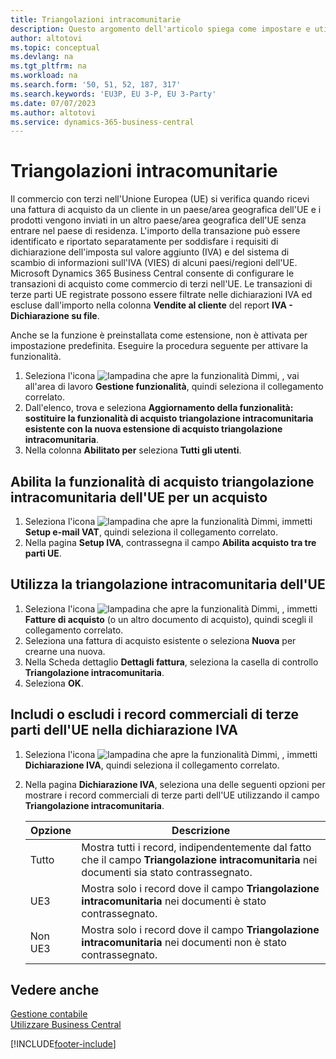 ```yaml
---
title: Triangolazioni intracomunitarie
description: Questo argomento dell'articolo spiega come impostare e utilizzare le triangolazioni intracomunitarie dell'Unione europea (UE).
author: altotovi
ms.topic: conceptual
ms.devlang: na
ms.tgt_pltfrm: na
ms.workload: na
ms.search.form: '50, 51, 52, 187, 317'
ms.search.keywords: 'EU3P, EU 3-P, EU 3-Party'
ms.date: 07/07/2023
ms.author: altotovi
ms.service: dynamics-365-business-central
---
```


# Triangolazioni intracomunitarie

Il commercio con terzi nell'Unione Europea (UE) si verifica quando ricevi una fattura di acquisto da un cliente in un paese/area geografica dell'UE e i prodotti vengono inviati in un altro paese/area geografica dell'UE senza entrare nel paese di residenza. L'importo della transazione può essere identificato e riportato separatamente per soddisfare i requisiti di dichiarazione dell'imposta sul valore aggiunto (IVA) e del sistema di scambio di informazioni sull'IVA (VIES) di alcuni paesi/regioni dell'UE. Microsoft Dynamics 365 Business Central consente di configurare le transazioni di acquisto come commercio di terzi nell'UE. Le transazioni di terze parti UE registrate possono essere filtrate nelle dichiarazioni IVA ed escluse dall'importo nella colonna **Vendite al cliente** del report **IVA - Dichiarazione su file**.

Anche se la funzione è preinstallata come estensione, non è attivata per impostazione predefinita. Eseguire la procedura seguente per attivare la funzionalità.

1. Seleziona l'icona ![lampadina che apre la funzionalità Dimmi](media/ui-search/search_small.png "Informazioni sull'operazione che si desidera eseguire"), , vai all'area di lavoro **Gestione funzionalità**, quindi seleziona il collegamento correlato.
2. Dall'elenco, trova e seleziona **Aggiornamento della funzionalità: sostituire la funzionalità di acquisto triangolazione intracomunitaria esistente con la nuova estensione di acquisto triangolazione intracomunitaria**.
3. Nella colonna **Abilitato per** seleziona **Tutti gli utenti**.

## Abilita la funzionalità di acquisto triangolazione intracomunitaria dell'UE per un acquisto

1. Seleziona l'icona ![lampadina che apre la funzionalità Dimmi](media/ui-search/search_small.png "Informazioni sull'operazione che si desidera eseguire"), immetti **Setup e-mail VAT**, quindi seleziona il collegamento correlato.
2. Nella pagina **Setup IVA**, contrassegna il campo **Abilita acquisto tra tre parti UE**.

## Utilizza la triangolazione intracomunitaria dell'UE

1. Seleziona l'icona ![lampadina che apre la funzionalità Dimmi](media/ui-search/search_small.png "Informazioni sull'operazione che si desidera eseguire"), , immetti **Fatture di acquisto** (o un altro documento di acquisto), quindi scegli il collegamento correlato.
2. Seleziona una fattura di acquisto esistente o seleziona **Nuova** per crearne una nuova.
3. Nella Scheda dettaglio **Dettagli fattura**, seleziona la casella di controllo **Triangolazione intracomunitaria**.
4. Seleziona **OK**.

## Includi o escludi i record commerciali di terze parti dell'UE nella dichiarazione IVA

1. Seleziona l'icona ![lampadina che apre la funzionalità Dimmi](media/ui-search/search_small.png "Informazioni sull'operazione che si desidera eseguire"), , immetti **Dichiarazione IVA**, quindi seleziona il collegamento correlato.
2. Nella pagina **Dichiarazione IVA**, seleziona una delle seguenti opzioni per mostrare i record commerciali di terze parti dell'UE utilizzando il campo **Triangolazione intracomunitaria**.

    | Opzione | Descrizione |
    |--------|-------------|
    | Tutto | Mostra tutti i record, indipendentemente dal fatto che il campo **Triangolazione intracomunitaria** nei documenti sia stato contrassegnato. |
    | UE3 | Mostra solo i record dove il campo **Triangolazione intracomunitaria** nei documenti è stato contrassegnato. |
    | Non UE3 | Mostra solo i record dove il campo **Triangolazione intracomunitaria** nei documenti non è stato contrassegnato. |


## Vedere anche
[Gestione contabile](finance.md)  
[Utilizzare Business Central](ui-work-product.md)

[!INCLUDE[footer-include](includes/footer-banner.md)]
